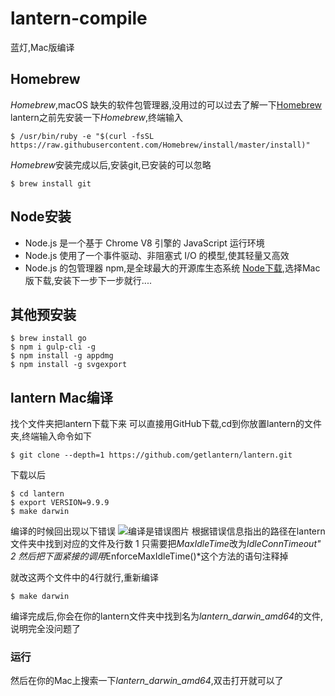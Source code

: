 # lantern-compile
蓝灯,Mac版编译

## Homebrew
*Homebrew*,macOS 缺失的软件包管理器,没用过的可以过去了解一下[Homebrew](https://brew.sh/index_zh-cn.html)
lantern之前先安装一下*Homebrew*,终端输入
~~~
$ /usr/bin/ruby -e "$(curl -fsSL https://raw.githubusercontent.com/Homebrew/install/master/install)"
~~~
*Homebrew*安装完成以后,安装git,已安装的可以忽略
~~~
$ brew install git
~~~

## Node安装
* Node.js 是一个基于 Chrome V8 引擎的 JavaScript 运行环境
* Node.js 使用了一个事件驱动、非阻塞式 I/O 的模型,使其轻量又高效
* Node.js 的包管理器 npm,是全球最大的开源库生态系统
[Node下载](http://nodejs.cn/download/),选择Mac版下载,安装下一步下一步就行....

## 其他预安装
~~~
$ brew install go
$ npm i gulp-cli -g
$ npm install -g appdmg
$ npm install -g svgexport
~~~

## lantern Mac编译
找个文件夹把lantern下载下来
可以直接用GitHub下载,cd到你放置lantern的文件夹,终端输入命令如下
~~~
$ git clone --depth=1 https://github.com/getlantern/lantern.git
~~~
下载以后
~~~
$ cd lantern
$ export VERSION=9.9.9
$ make darwin
~~~
编译的时候回出现以下错误
![编译是错误图片](http://ogpq2zwg5.bkt.clouddn.com/WechatIMG7.jpeg)
根据错误信息指出的路径在lantern文件夹中找到对应的文件及行数
1 只需要把*MaxIdleTime*改为*IdleConnTimeout"
2 然后把下面紧接的调用*EnforceMaxIdleTime()*这个方法的语句注释掉

就改这两个文件中的4行就行,重新编译
~~~
$ make darwin
~~~
编译完成后,你会在你的lantern文件夹中找到名为*lantern_darwin_amd64*的文件,说明完全没问题了

### 运行
然后在你的Mac上搜索一下*lantern_darwin_amd64*,双击打开就可以了